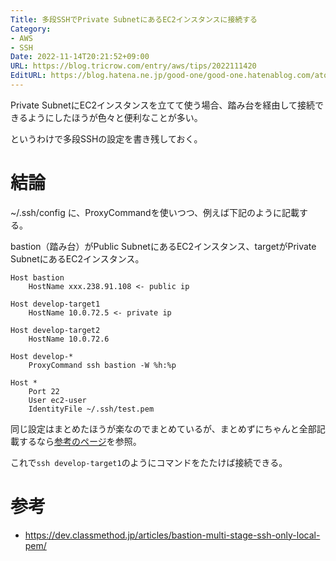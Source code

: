 ```yaml
---
Title: 多段SSHでPrivate SubnetにあるEC2インスタンスに接続する
Category:
- AWS
- SSH
Date: 2022-11-14T20:21:52+09:00
URL: https://blog.tricrow.com/entry/aws/tips/2022111420
EditURL: https://blog.hatena.ne.jp/good-one/good-one.hatenablog.com/atom/entry/4207112889936557288
---
```


Private SubnetにEC2インスタンスを立てて使う場合、踏み台を経由して接続できるようにしたほうが色々と便利なことが多い。

というわけで多段SSHの設定を書き残しておく。


# 結論

~/.ssh/config に、ProxyCommandを使いつつ、例えば下記のように記載する。

bastion（踏み台）がPublic SubnetにあるEC2インスタンス、targetがPrivate SubnetにあるEC2インスタンス。

    Host bastion
        HostName xxx.238.91.108 <- public ip

    Host develop-target1
        HostName 10.0.72.5 <- private ip

    Host develop-target2
        HostName 10.0.72.6

    Host develop-*
        ProxyCommand ssh bastion -W %h:%p

    Host *
        Port 22
        User ec2-user
        IdentityFile ~/.ssh/test.pem

同じ設定はまとめたほうが楽なのでまとめているが、まとめずにちゃんと全部記載するなら[参考のページ](https://dev.classmethod.jp/articles/bastion-multi-stage-ssh-only-local-pem/)を参照。

これで`ssh develop-target1`のようにコマンドをたたけば接続できる。


# 参考

- https://dev.classmethod.jp/articles/bastion-multi-stage-ssh-only-local-pem/

